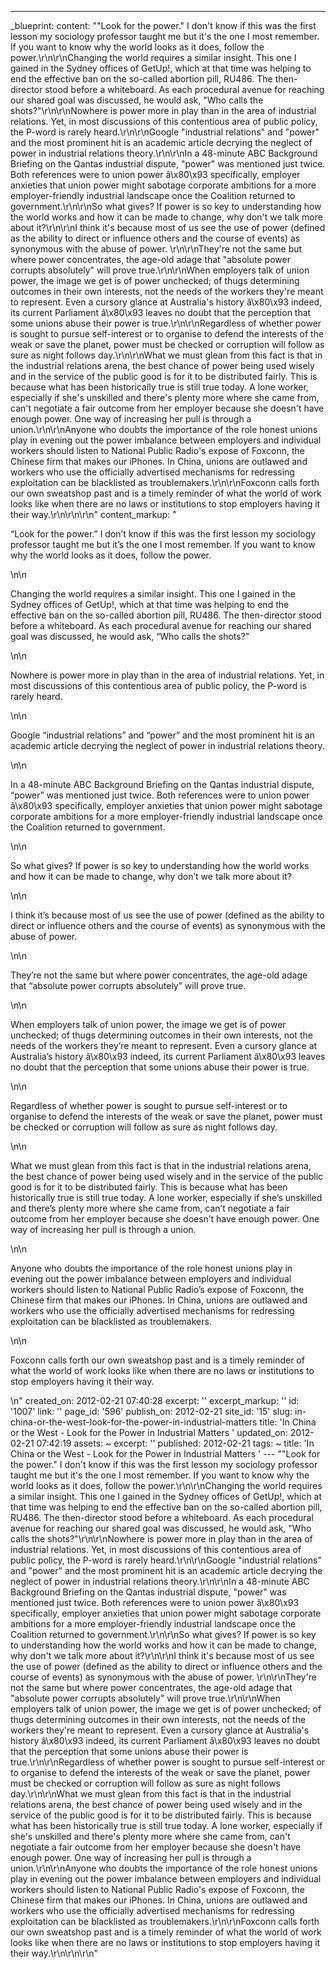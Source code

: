 ---
_blueprint:
  content: "\"Look for the power.\" I don't know if this was the first lesson my sociology
    professor taught me but it's the one I most remember. If you want to know why
    the world looks as it does, follow the power.\r\n\r\nChanging the world requires
    a similar insight. This one I gained in the Sydney offices of GetUp!, which at
    that time was helping to end the effective ban on the so-called abortion pill,
    RU486. The then-director stood before a whiteboard. As each procedural avenue
    for reaching our shared goal was discussed, he would ask, \"Who calls the shots?\"\r\n\r\nNowhere
    is power more in play than in the area of industrial relations. Yet, in most discussions
    of this contentious area of public policy, the P-word is rarely heard.\r\n\r\nGoogle
    \"industrial relations\" and \"power\" and the most prominent hit is an academic
    article decrying the neglect of power in industrial relations theory.\r\n\r\nIn
    a 48-minute ABC Background Briefing on the Qantas industrial dispute, \"power\"
    was mentioned just twice. Both references were to union power â\x80\x93 specifically,
    employer anxieties that union power might sabotage corporate ambitions for a more
    employer-friendly industrial landscape once the Coalition returned to government.\r\n\r\nSo
    what gives? If power is so key to understanding how the world works and how it
    can be made to change, why don't we talk more about it?\r\n\r\nI think it's because
    most of us see the use of power (defined as the ability to direct or influence
    others and the course of events) as synonymous with the abuse of power. \r\n\r\nThey're
    not the same but where power concentrates, the age-old adage that \"absolute power
    corrupts absolutely\" will prove true.\r\n\r\nWhen employers talk of union power,
    the image we get is of power unchecked; of thugs determining outcomes in their
    own interests, not the needs of the workers they're meant to represent. Even a
    cursory glance at Australia's history â\x80\x93 indeed, its current Parliament
    â\x80\x93 leaves no doubt that the perception that some unions abuse their power
    is true.\r\n\r\nRegardless of whether power is sought to pursue self-interest
    or to organise to defend the interests of the weak or save the planet, power must
    be checked or corruption will follow as sure as night follows day.\r\n\r\nWhat
    we must glean from this fact is that in the industrial relations arena, the best
    chance of power being used wisely and in the service of the public good is for
    it to be distributed fairly. This is because what has been historically true is
    still true today. A lone worker, especially if she's unskilled and there's plenty
    more where she came from, can't negotiate a fair outcome from her employer because
    she doesn't have enough power. One way of increasing her pull is through a union.\r\n\r\nAnyone
    who doubts the importance of the role honest unions play in evening out the power
    imbalance between employers and individual workers should listen to National Public
    Radio's expose of Foxconn, the Chinese firm that makes our iPhones. In China,
    unions are outlawed and workers who use the officially advertised mechanisms for
    redressing exploitation can be blacklisted as troublemakers.\r\n\r\nFoxconn calls
    forth our own sweatshop past and is a timely reminder of what the world of work
    looks like when there are no laws or institutions to stop employers having it
    their way.\r\n\r\n\r\n"
  content_markup: "<p>&ldquo;Look for the power.&rdquo; I don&rsquo;t know if this
    was the first lesson my sociology professor taught me but it&rsquo;s the one I
    most remember. If you want to know why the world looks as it does, follow the
    power.</p>\n\n<p>Changing the world requires a similar insight. This one I gained
    in the Sydney offices of GetUp!, which at that time was helping to end the effective
    ban on the so-called abortion pill, RU486. The then-director stood before a whiteboard.
    As each procedural avenue for reaching our shared goal was discussed, he would
    ask, &ldquo;Who calls the shots?&rdquo;</p>\n\n<p>Nowhere is power more in play
    than in the area of industrial relations. Yet, in most discussions of this contentious
    area of public policy, the P-word is rarely heard.</p>\n\n<p>Google &ldquo;industrial
    relations&rdquo; and &ldquo;power&rdquo; and the most prominent hit is an academic
    article decrying the neglect of power in industrial relations theory.</p>\n\n<p>In
    a 48-minute ABC Background Briefing on the Qantas industrial dispute, &ldquo;power&rdquo;
    was mentioned just twice. Both references were to union power â\x80\x93 specifically,
    employer anxieties that union power might sabotage corporate ambitions for a more
    employer-friendly industrial landscape once the Coalition returned to government.</p>\n\n<p>So
    what gives? If power is so key to understanding how the world works and how it
    can be made to change, why don&rsquo;t we talk more about it?</p>\n\n<p>I think
    it&rsquo;s because most of us see the use of power (defined as the ability to
    direct or influence others and the course of events) as synonymous with the abuse
    of power.</p>\n\n<p>They&rsquo;re not the same but where power concentrates, the
    age-old adage that &ldquo;absolute power corrupts absolutely&rdquo; will prove
    true.</p>\n\n<p>When employers talk of union power, the image we get is of power
    unchecked; of thugs determining outcomes in their own interests, not the needs
    of the workers they&rsquo;re meant to represent. Even a cursory glance at Australia&rsquo;s
    history â\x80\x93 indeed, its current Parliament â\x80\x93 leaves no doubt that
    the perception that some unions abuse their power is true.</p>\n\n<p>Regardless
    of whether power is sought to pursue self-interest or to organise to defend the
    interests of the weak or save the planet, power must be checked or corruption
    will follow as sure as night follows day.</p>\n\n<p>What we must glean from this
    fact is that in the industrial relations arena, the best chance of power being
    used wisely and in the service of the public good is for it to be distributed
    fairly. This is because what has been historically true is still true today. A
    lone worker, especially if she&rsquo;s unskilled and there&rsquo;s plenty more
    where she came from, can&rsquo;t negotiate a fair outcome from her employer because
    she doesn&rsquo;t have enough power. One way of increasing her pull is through
    a union.</p>\n\n<p>Anyone who doubts the importance of the role honest unions
    play in evening out the power imbalance between employers and individual workers
    should listen to National Public Radio&rsquo;s expose of Foxconn, the Chinese
    firm that makes our iPhones. In China, unions are outlawed and workers who use
    the officially advertised mechanisms for redressing exploitation can be blacklisted
    as troublemakers.</p>\n\n<p>Foxconn calls forth our own sweatshop past and is
    a timely reminder of what the world of work looks like when there are no laws
    or institutions to stop employers having it their way.</p>\n"
  created_on: 2012-02-21 07:40:28
  excerpt: ''
  excerpt_markup: ''
  id: '1007'
  link: ''
  page_id: '596'
  publish_on: 2012-02-21
  site_id: '15'
  slug: in-china-or-the-west-look-for-the-power-in-industrial-matters
  title: 'In China or the West - Look for the Power in Industrial Matters  '
  updated_on: 2012-02-21 07:42:19
assets: ~
excerpt: ''
published: 2012-02-21
tags: ~
title: 'In China or the West - Look for the Power in Industrial Matters  '
--- "\"Look for the power.\" I don't know if this was the first lesson my sociology
  professor taught me but it's the one I most remember. If you want to know why the
  world looks as it does, follow the power.\r\n\r\nChanging the world requires a similar
  insight. This one I gained in the Sydney offices of GetUp!, which at that time was
  helping to end the effective ban on the so-called abortion pill, RU486. The then-director
  stood before a whiteboard. As each procedural avenue for reaching our shared goal
  was discussed, he would ask, \"Who calls the shots?\"\r\n\r\nNowhere is power more
  in play than in the area of industrial relations. Yet, in most discussions of this
  contentious area of public policy, the P-word is rarely heard.\r\n\r\nGoogle \"industrial
  relations\" and \"power\" and the most prominent hit is an academic article decrying
  the neglect of power in industrial relations theory.\r\n\r\nIn a 48-minute ABC Background
  Briefing on the Qantas industrial dispute, \"power\" was mentioned just twice. Both
  references were to union power â\x80\x93 specifically, employer anxieties that union
  power might sabotage corporate ambitions for a more employer-friendly industrial
  landscape once the Coalition returned to government.\r\n\r\nSo what gives? If power
  is so key to understanding how the world works and how it can be made to change,
  why don't we talk more about it?\r\n\r\nI think it's because most of us see the
  use of power (defined as the ability to direct or influence others and the course
  of events) as synonymous with the abuse of power. \r\n\r\nThey're not the same but
  where power concentrates, the age-old adage that \"absolute power corrupts absolutely\"
  will prove true.\r\n\r\nWhen employers talk of union power, the image we get is
  of power unchecked; of thugs determining outcomes in their own interests, not the
  needs of the workers they're meant to represent. Even a cursory glance at Australia's
  history â\x80\x93 indeed, its current Parliament â\x80\x93 leaves no doubt that
  the perception that some unions abuse their power is true.\r\n\r\nRegardless of
  whether power is sought to pursue self-interest or to organise to defend the interests
  of the weak or save the planet, power must be checked or corruption will follow
  as sure as night follows day.\r\n\r\nWhat we must glean from this fact is that in
  the industrial relations arena, the best chance of power being used wisely and in
  the service of the public good is for it to be distributed fairly. This is because
  what has been historically true is still true today. A lone worker, especially if
  she's unskilled and there's plenty more where she came from, can't negotiate a fair
  outcome from her employer because she doesn't have enough power. One way of increasing
  her pull is through a union.\r\n\r\nAnyone who doubts the importance of the role
  honest unions play in evening out the power imbalance between employers and individual
  workers should listen to National Public Radio's expose of Foxconn, the Chinese
  firm that makes our iPhones. In China, unions are outlawed and workers who use the
  officially advertised mechanisms for redressing exploitation can be blacklisted
  as troublemakers.\r\n\r\nFoxconn calls forth our own sweatshop past and is a timely
  reminder of what the world of work looks like when there are no laws or institutions
  to stop employers having it their way.\r\n\r\n\r\n"

